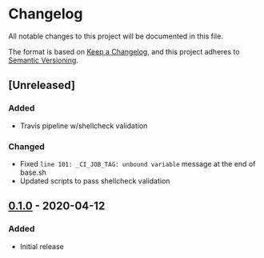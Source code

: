 # Changelog
All notable changes to this project will be documented in this file.

The format is based on [Keep a Changelog](https://keepachangelog.com/en/1.0.0/),
and this project adheres to [Semantic Versioning](https://semver.org/spec/v2.0.0.html).

## [Unreleased]

### Added

- Travis pipeline w/shellcheck validation

### Changed

- Fixed `line 101: _CI_JOB_TAG: unbound variable` message at the end of base.sh
- Updated scripts to pass shellcheck validation


## [0.1.0] - 2020-04-12

### Added

- Initial release


[0.1.0]: https://github.com/simp/gitlab-beaker-cleanup-driver/releases/tag/0.1.0
[0.1.1]: https://github.com/simp/gitlab-beaker-cleanup-driver/releases/tag/0.1.1
